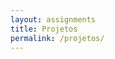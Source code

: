 ```yaml
---
layout: assignments
title: Projetos
permalink: /projetos/
---
```

<!-- Você pode fazer o download das práticas aqui. Acesse a página de cada prática para mais informações. -->